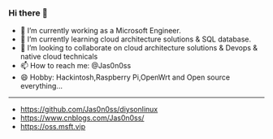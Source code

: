 ### Hi there 👋

- 🔭 I’m currently working as a Microsoft Engineer.
- 🌱 I’m currently learning cloud architecture solutions & SQL database.
- 👯 I’m looking to collaborate on cloud architecture solutions & Devops & native cloud technicals
- 📫 How to reach me: @Jas0n0ss
- 😄 Hobby: Hackintosh,Raspberry Pi,OpenWrt and Open source everything...
---
- https://github.com/Jas0n0ss/diysonlinux
- https://www.cnblogs.com/Jas0n0ss/
- https://oss.msft.vip
